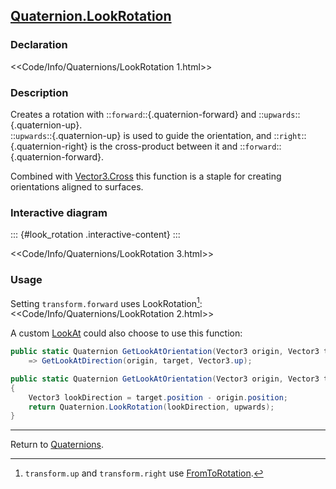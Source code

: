 ## [Quaternion.LookRotation](https://docs.unity3d.com/ScriptReference/Quaternion.LookRotation.html)
### Declaration
<<Code/Info/Quaternions/LookRotation 1.html>>

### Description
Creates a rotation with ::`forward`::{.quaternion-forward} and ::`upwards`::{.quaternion-up}.  
::`upwards`::{.quaternion-up} is used to guide the orientation, and ::`right`::{.quaternion-right} is the cross-product between it and ::`forward`::{.quaternion-forward}.  

Combined with [Vector3.Cross](https://docs.unity3d.com/ScriptReference/Vector3.Cross.html) this function is a staple for creating orientations aligned to surfaces.

### Interactive diagram

::: {#look_rotation .interactive-content}
:::
<script type="module" src="/Scripts/Interactive/Quaternions/lookRotation.js"></script>  

<<Code/Info/Quaternions/LookRotation 3.html>>

### Usage

Setting `transform.forward` uses LookRotation[^1]:  
<<Code/Info/Quaternions/LookRotation 2.html>>  

A custom [LookAt](https://docs.unity3d.com/ScriptReference/Transform.LookAt.html) could also choose to use this function:

```csharp
public static Quaternion GetLookAtOrientation(Vector3 origin, Vector3 target)
    => GetLookAtDirection(origin, target, Vector3.up);

public static Quaternion GetLookAtOrientation(Vector3 origin, Vector3 target, Vector3 upwards)
{
    Vector3 lookDirection = target.position - origin.position;
    return Quaternion.LookRotation(lookDirection, upwards);
}
```

---
Return to [Quaternions](../Quaternions.md).

[^1]: `transform.up` and `transform.right` use [FromToRotation](FromToRotation.md).